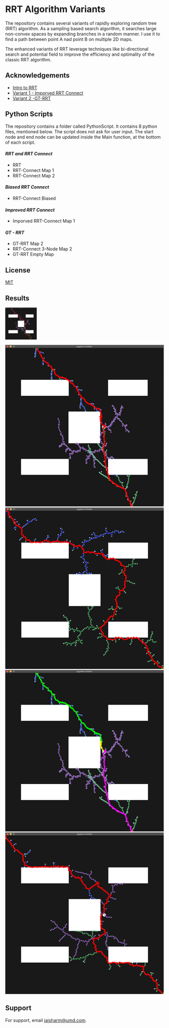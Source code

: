
# RRT  Algorithm Variants

 The repository contains several variants of  rapidly exploring random tree (RRT) algorithm. As a sampling based search algorithm, it searches large non-convex spaces by expanding branches in a random manner. I use it to find a path between point A nad point B on multiple 2D maps.

The enhanced variants of RRT leverage techniques like bi-directional search and potential field to improve the efficiency and optimality of the classic RRT algorithm.
## Acknowledgements

 - [Intro to RRT](https://www.cs.cmu.edu/~motionplanning/lecture/lec20.pdf)
 - [Variant 1 - Imporved RRT Connect](https://ieeexplore.ieee.org/document/9419385)
 - [Variant 2 -GT-RRT](https://ieeexplore.ieee.org/document/9602848/keywords#keywords)

## Python Scripts

The repository contains a folder called PythonScript. It contains 8 python files, mentioned below. The script does not ask for user input. The start node and end node can be updated inside the Main function, at the bottom of each script.

#### *RRT and RRT Connect*
- RRT
- RRT-Connect Map 1 
- RRT-Connect Map 2

#### *Biased RRT Connect*
- RRT-Connect Biased

#### *Improved RRT Connect*
- Imporved RRT-Connect Map 1

#### *GT - RRT*
- GT-RRT Map 2
- RRT-Connect 3-Node Map 2
- GT-RRT Empty Map
## License

[MIT](https://choosealicense.com/licenses/mit/)

## Results

<img src = "Images/GT_RRT.png" width = "100" >

![](Images/GT_RRT.png)
![](Images/RRT_Connect.png)
![](Images/GT_RRT_paths.png)
![](Images/3Node_RRT.png)

## Support

For support, email jaisharm@umd.com.

